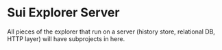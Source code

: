 # Sui Explorer Server

All pieces of the explorer that run on a server (history store, relational DB, HTTP layer) will have subprojects in here.